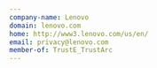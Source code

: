 ```yaml
---
company-name: Lenovo
domain: lenovo.com
home: http://www3.lenovo.com/us/en/
email: privacy@lenovo.com
member-of: TrustE_TrustArc
---
```




